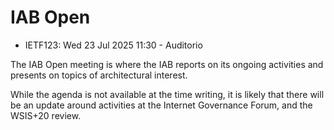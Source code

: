 # IAB Open
* <IETFschedule>IETF123: Wed 23 Jul 2025 11:30 - Auditorio</IETFschedule>

The IAB Open meeting is where the IAB reports on its ongoing activities and presents on topics of architectural interest. 

While the agenda is not available at the time writing, it is likely that there will be an update around activities at the Internet Governance Forum, and the WSIS+20 review.


